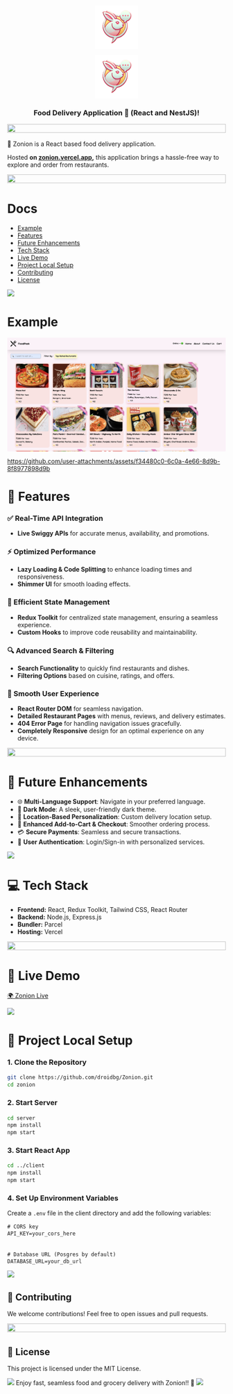 <p align="center"><img align="center" height='100' src="./.github/logo2.webp#gh-dark-mode-only"/></p>
<p align="center"><img align="center"  height='100' src="./.github/logo2.webp#gh-light-mode-only"/> </p>

<h3 align="center">Food Delivery Application 🛒 (React and NestJS)!</h3>
<img src="https://i.imgur.com/dBaSKWF.gif" height="20" width="100%">

🚀 Zonion is a React based food delivery application.

Hosted **on [zonion.vercel.app](https://zonion.vercel.app),** this application brings a hassle-free way to explore and order from restaurants.

<img src="https://i.imgur.com/dBaSKWF.gif" height="20" width="100%">

# Docs

- [Example](#example)
- [Features](#-features)
- [Future Enhancements](#-future-enhancements)
- [Tech Stack](#-tech-stack)
- [Live Demo](#-live-demo)
- [Project Local Setup](#-project-local-setup)
- [Contributing](#-contributing)
- [License](#-license)

<img src="https://user-images.githubusercontent.com/73097560/115834477-dbab4500-a447-11eb-908a-139a6edaec5c.gif"/>

# Example

<p align="center">
<a href="https://zonion.vercel.app">
<img align="center" src="./.github/example.png"/>
</a>
</p>

https://github.com/user-attachments/assets/f34480c0-6c0a-4e66-8d9b-8f8977898d9b

<!-- <p align="center"><img align="center" src="./.github/example-light.png#gh-light-mode-only"/></p> -->

# 🌟 Features

### ✅ Real-Time API Integration

- **Live Swiggy APIs** for accurate menus, availability, and promotions.

### ⚡ Optimized Performance

- **Lazy Loading & Code Splitting** to enhance loading times and responsiveness.
- **Shimmer UI** for smooth loading effects.

### 🔧 Efficient State Management

- **Redux Toolkit** for centralized state management, ensuring a seamless experience.
- **Custom Hooks** to improve code reusability and maintainability.

### 🔍 Advanced Search & Filtering

- **Search Functionality** to quickly find restaurants and dishes.
- **Filtering Options** based on cuisine, ratings, and offers.

### 🚀 Smooth User Experience

- **React Router DOM** for seamless navigation.
- **Detailed Restaurant Pages** with menus, reviews, and delivery estimates.
- **404 Error Page** for handling navigation issues gracefully.
- **Completely Responsive** design for an optimal experience on any device.

<img src="https://i.imgur.com/dBaSKWF.gif" height="20" width="100%">

# 🎯 Future Enhancements

- 🌐 **Multi-Language Support**: Navigate in your preferred language.
- 🌙 **Dark Mode**: A sleek, user-friendly dark theme.
- 📍 **Location-Based Personalization**: Custom delivery location setup.
- 🛒 **Enhanced Add-to-Cart & Checkout**: Smoother ordering process.
- 💳 **Secure Payments**: Seamless and secure transactions.
- 🔐 **User Authentication**: Login/Sign-in with personalized services.

<img src="https://user-images.githubusercontent.com/73097560/115834477-dbab4500-a447-11eb-908a-139a6edaec5c.gif"/>

# 💻 Tech Stack

- **Frontend:** React, Redux Toolkit, Tailwind CSS, React Router
- **Backend:** Node.js, Express.js
- **Bundler:** Parcel
- **Hosting:** Vercel

<img src="https://i.imgur.com/dBaSKWF.gif" height="20" width="100%">

# 🚀 Live Demo

[🌍 Zonion Live](https://zonion.vercel.app)

<img src="https://user-images.githubusercontent.com/73097560/115834477-dbab4500-a447-11eb-908a-139a6edaec5c.gif"/>

# 📂 Project Local Setup

### 1. Clone the Repository

```bash
git clone https://github.com/droidbg/Zonion.git
cd zonion
```

### 2. Start Server

```sh
cd server
npm install
npm start
```

### 3. Start React App

```bash
cd ../client
npm install
npm start
```

### 4. Set Up Environment Variables

Create a `.env` file in the client directory and add the following variables:

```env
# CORS key
API_KEY=your_cors_here


# Database URL (Posgres by default)
DATABASE_URL=your_db_url
```

<!--
## API Endpoints

### Categories

- **Create a Category**:

  - `POST /categories/`
  - Request Body:
    ```json
    {
      "name": "Electronics",
      "description": "Reviews for electronic products"
    }
    ```

- **Get All Categories**:
  - `GET /categories/`

### Reviews

- **Create a Review**:

  - `POST /reviews/`
  - Request Body:
    ```json
    {
      "text": "This product is amazing!",
      "stars": 9,
      "review_id": "12345",
      "category_id": 1
    }
    ```

- **Get All Reviews**:

  - `GET /reviews/`
  - Optional Query Parameter: `category_id` (filter reviews by category)
  - Pagination: 15 reviews per page.

- **Reprocess Reviews**:
  - `POST /reviews/reprocess`
  - Reprocesses all reviews with missing sentiment or tone analysis.

### Trends

- **Get Review Trends**:
  - `GET /reviews/trends`
  - Returns top 5 categories based on average review ratings.

---

## Example Usage

### Create a Category

```bash
curl -X POST "http://127.0.0.1:8000/categories/" \
-H "Content-Type: application/json" \
-d '{"name": "Electronics", "description": "Reviews for electronic products"}'
```

### Create a Review

```bash
curl -X POST "http://127.0.0.1:8000/reviews/" \
-H "Content-Type: application/json" \
-d '{"text": "This product is amazing!", "stars": 9, "review_id": "12345", "category_id": 1}'
```

### Get Review Trends

```bash
curl -X GET "http://127.0.0.1:8000/reviews/trends"
```

### Get Reviews by Category

```bash
curl -X GET "http://127.0.0.1:8000/reviews/?category_id=1"
```

--- -->

<img src="https://user-images.githubusercontent.com/73097560/115834477-dbab4500-a447-11eb-908a-139a6edaec5c.gif"/>

## 📜 Contributing

We welcome contributions! Feel free to open issues and pull requests.

<img src="https://i.imgur.com/dBaSKWF.gif" height="20" width="100%">

## 📝 License

This project is licensed under the MIT License.

<img src="https://user-images.githubusercontent.com/73097560/115834477-dbab4500-a447-11eb-908a-139a6edaec5c.gif"/>
Enjoy fast, seamless food and grocery delivery with Zonion!! 🚀

<img src="https://user-images.githubusercontent.com/73097560/115834477-dbab4500-a447-11eb-908a-139a6edaec5c.gif"/>

<!-- This is a food delivery application.

1. For fetching of data we are using swiggy API :
   https://www.swiggy.com/dapi/restaurants/list/v5?lat=12.9351929&lng=77.62448069999999&page_type=DESKTOP_WEB_LISTING

2. Added Cors Proxy using https://cors.sh/

<!--
-> Create a .env file and your CORS Proxy API key in it

-> https://designer.mocky.io/design or create own server on vercel or render.com -->
